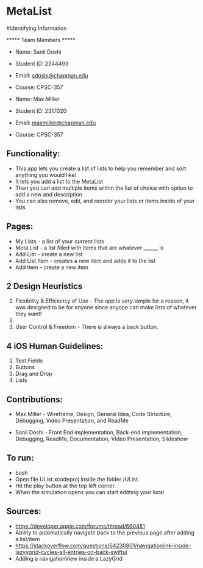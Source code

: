 # MetaList

#Identifying Information

***** Team Members *****
* Name: Sanil Doshi
* Student ID: 2344493
* Email: sdoshi@chapman.edu
* Course: CPSC-357

* Name: Max Miller
* Student ID: 2317020
* Email: maxmiller@chapman.edu
* Course: CPSC-357

## Functionality:

* This app lets you create a list of lists to help you remember and sort anything you would like!
* It lets you add a list to the MetaList
* Then you can add multiple items within the list of choice with option to add a new and description
* You can also remove, edit, and reorder your lists or items inside of your lists

## Pages:
* My Lists - a list of your current lists
* Meta List - a list filled with items that are whatever ______ is
* Add List - create a new list
* Add List Item - creates a new item and adds it to the list
* Add Item - create a new item

## 2 Design Heuristics

1)   Flexibility & Efficiency of Use - The app is very simple for a reason, it was designed to be for anyone since anyone can make lists of whatever they want!
2)   
3)   User Control & Freedom - There is always a back button.


## 4 iOS Human Guidelines:

1)   Text Fields
2)   Buttons
3)   Drag and Drop
4)   Lists


## Contributions:

* Max Miller - Wireframe, Design, General Idea, Code Structure, Debugging, Video Presentation, and ReadMe

* Sanil Doshi - Front End implementation, Back-end implementation, Debugging, ReadMe, Documentation, Video Presentation, Slideshow

## To run:

* bash
* Open file UList.xcodeproj inside the folder /UList.
* Hit the play button at the top left corner.
* When the simulation opens you can start editting your lists!


## Sources:
* https://developer.apple.com/forums/thread/660481
* Ability to automatically navigate back to the previous page after adding a list/item
* https://stackoverflow.com/questions/64230801/navigationlink-inside-lazyvgrid-cycles-all-entries-on-back-swiftui
* Adding a navigationView inside a LazyGrid
